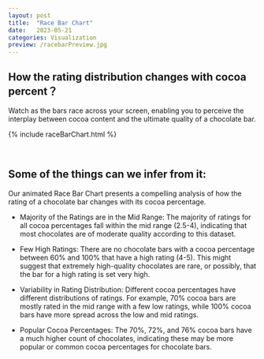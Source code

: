 ```yaml
---
layout: post
title:  "Race Bar Chart"
date:   2023-05-21 
categories: Visualization
preview: /racebarPreview.jpg
---
```



## How the rating distribution changes with cocoa percent？

Watch as the bars race across your screen, enabling you to perceive the interplay between cocoa content and the ultimate quality of a chocolate bar.

{% include raceBarChart.html %} 

<br>

## Some of the things can we infer from it:
Our animated Race Bar Chart presents a compelling analysis of how the rating of a chocolate bar changes with its cocoa percentage.
- Majority of the Ratings are in the Mid Range: The majority of ratings for all cocoa percentages fall within the mid range (2.5-4), indicating that most chocolates are of moderate quality according to this dataset.

- Few High Ratings: There are no chocolate bars with a cocoa percentage between 60% and 100% that have a high rating (4-5). This might suggest that extremely high-quality chocolates are rare, or possibly, that the bar for a high rating is set very high.

- Variability in Rating Distribution: Different cocoa percentages have different distributions of ratings. For example, 70% cocoa bars are mostly rated in the mid range with a few low ratings, while 100% cocoa bars have more spread across the low and mid ratings.

- Popular Cocoa Percentages: The 70%, 72%, and 76% cocoa bars have a much higher count of chocolates, indicating these may be more popular or common cocoa percentages for chocolate bars.